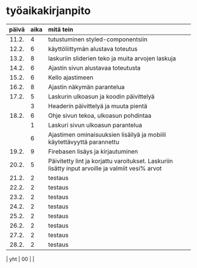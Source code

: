 # työaikakirjanpito

| päivä | aika | mitä tein  |
| :----:|:-----| :-----|
| 11.2. | 4    | tutustuminen styled-componentsiin|
| 12.2. | 6    | käyttöliittymän alustava toteutus|
| 13.2. | 8    | laskuriin sliderien teko ja muita arvojen laskuja|
| 14.2. | 6    | Ajastin sivun alustavaa toteutusta |
| 15.2. | 6    | Kello ajastimeen|
| 16.2. | 8    | Ajastin näkymän parantelua|
| 17.2. | 5    | Laskurin ulkoasun ja koodin päivittelyä|
|       | 3    | Headerin päivittelyä ja muuta pientä |
| 18.2. | 6    | Ohje sivun tekoa, ulkoasun pohdintaa|
|       | 1    | Laskuri sivun ulkoasun parantelua| 
|       | 6    | Ajastimen ominaisuuksien lisäilyä ja mobiili käytettävyyttä parannettu|
| 19.2. | 9    | Firebasen lisäys ja kirjautuminen |
| 20.2. | 5    | Päivitetty lint ja korjattu varoitukset. Laskuriin lisätty input arvoille ja valmiit vesi% arvot|
| 21.2. | 2    | testaus |
| 22.2. | 2    | testaus |
| 23.2. | 2    | testaus |
| 24.2. | 2    | testaus |
| 25.2. | 2    | testaus |
| 26.2. | 2    | testaus |
| 27.2. | 2    | testaus |
| 28.2. | 2    | testaus |





| yht   | 00   | | 